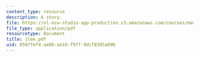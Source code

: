 ```yaml
---
content_type: resource
description: A story.
file: https://ol-ocw-studio-app-production.s3.amazonaws.com/courses/mas-845-special-topics-in-cinematic-storytelling-spring-2004/0507fef4ae0bae19f97f9dcf8385a69b_1lee.pdf
file_type: application/pdf
resourcetype: Document
title: 1lee.pdf
uid: 0507fef4-ae0b-ae19-f97f-9dcf8385a69b
---
```

